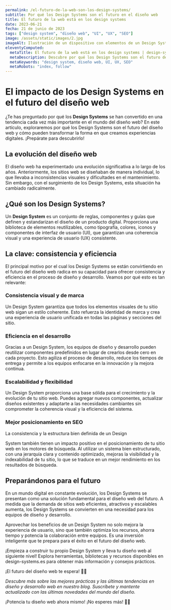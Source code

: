 ```yaml
---
permalink: /el-futuro-de-la-web-son-los-design-systems/
subtitle: Por qué los Design Systems son el futuro en el diseño web
title: El futuro de la web está en los design systems
date: 2023-06-21
fecha: 21 de junio de 2023
tags: ["design system", "diseño web", "UI", "UX", "SEO"]
image: /assets/static/images/2.jpg
imageAlt: Ilustración de un dispositivo con elementos de un Design System
eleventyComputed:
  metaTitle: El futuro de la web está en los design systems | design-systems.es
  metaDescription: Descubre por qué los Design Systems son el futuro del diseño web. Aprende cómo optimizar tus proyectos con un Design System y crea experiencias de usuario excepcionales. 🚀 ¡Potencia tu diseño web ahora!
  metaKeywords: "design system, diseño web, UI, UX, SEO"
  metaRobots: "index, follow"
---
```


# El impacto de los Design Systems en el futuro del diseño web

¿Te has preguntado por qué los **Design Systems** se han convertido en una tendencia cada vez más importante en el mundo del diseño web? En este artículo, exploraremos por qué los Design Systems son el futuro del diseño web y cómo pueden transformar la forma en que creamos experiencias digitales. ¡Prepárate para descubrirlo!

## La evolución del diseño web

El diseño web ha experimentado una evolución significativa a lo largo de los años. Anteriormente, los sitios web se diseñaban de manera individual, lo que llevaba a inconsistencias visuales y dificultades en el mantenimiento. Sin embargo, con el surgimiento de los Design Systems, esta situación ha cambiado radicalmente.

## ¿Qué son los Design Systems?

Un **Design System** es un conjunto de reglas, componentes y guías que definen y estandarizan el diseño de un producto digital. Proporciona una biblioteca de elementos reutilizables, como tipografía, colores, iconos y componentes de interfaz de usuario (UI), que garantizan una coherencia visual y una experiencia de usuario (UX) consistente.

## La clave: consistencia y eficiencia

El principal motivo por el cual los Design Systems se están convirtiendo en el futuro del diseño web radica en su capacidad para ofrecer consistencia y eficiencia en el proceso de diseño y desarrollo. Veamos por qué esto es tan relevante:

### Consistencia visual y de marca

Un Design System garantiza que todos los elementos visuales de tu sitio web sigan un estilo coherente. Esto refuerza la identidad de marca y crea una experiencia de usuario unificada en todas las páginas y secciones del sitio.

### Eficiencia en el desarrollo

Gracias a un Design System, los equipos de diseño y desarrollo pueden reutilizar componentes predefinidos en lugar de crearlos desde cero en cada proyecto. Esto agiliza el proceso de desarrollo, reduce los tiempos de entrega y permite a los equipos enfocarse en la innovación y la mejora continua.

### Escalabilidad y flexibilidad

Un Design System proporciona una base sólida para el crecimiento y la evolución de tu sitio web. Puedes agregar nuevos componentes, actualizar diseños existentes y adaptarte a las necesidades cambiantes sin comprometer la coherencia visual y la eficiencia del sistema.

### Mejor posicionamiento en SEO

La consistencia y la estructura bien definida de un Design

 System también tienen un impacto positivo en el posicionamiento de tu sitio web en los motores de búsqueda. Al utilizar un sistema bien estructurado, con una jerarquía clara y contenido optimizado, mejoras la visibilidad y la indexabilidad de tu sitio, lo que se traduce en un mejor rendimiento en los resultados de búsqueda.

## Preparándonos para el futuro

En un mundo digital en constante evolución, los Design Systems se presentan como una solución fundamental para el diseño web del futuro. A medida que la demanda de sitios web eficientes, atractivos y escalables aumenta, los Design Systems se convierten en una necesidad para los equipos de diseño y desarrollo.

Aprovechar los beneficios de un Design System no solo mejora la experiencia de usuario, sino que también optimiza los recursos, ahorra tiempo y potencia la colaboración entre equipos. Es una inversión inteligente que te prepara para el éxito en el futuro del diseño web.

¡Empieza a construir tu propio Design System y lleva tu diseño web al siguiente nivel! Explora herramientas, bibliotecas y recursos disponibles en design-systems.es para obtener más información y consejos prácticos.

¡El futuro del diseño web te espera! 🚀💡

*Descubre más sobre las mejores prácticas y las últimas tendencias en diseño y desarrollo web en nuestro blog. Suscríbete y mantente actualizado con las últimas novedades del mundo del diseño.*

¡Potencia tu diseño web ahora mismo! ¡No esperes más! 🌟🎨